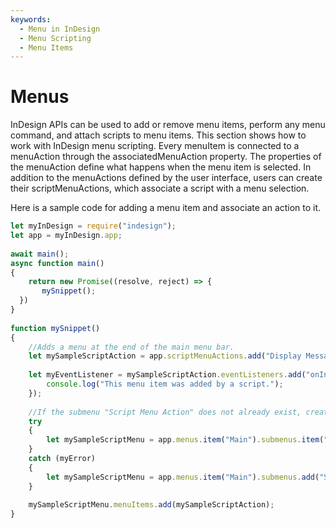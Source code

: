 ```yaml
---
keywords:
  - Menu in InDesign
  - Menu Scripting
  - Menu Items
---
```

# Menus

InDesign APIs can be used to add or remove menu items, perform any menu command, and attach scripts to menu items. This section shows how to work with InDesign menu scripting. Every menuItem is connected to a menuAction through the associatedMenuAction property. The properties of the menuAction define what happens when the menu item is selected. In addition to the menuActions defined by the user interface, users can create their scriptMenuActions, which associate a script with a menu selection.

Here is a sample code for adding a menu item and associate an action to it. 

```js
let myInDesign = require("indesign");
let app = myInDesign.app;
 
await main();
async function main()
{
    return new Promise((resolve, reject) => {
       mySnippet();
  })
}
 
function mySnippet()
{
    //Adds a menu at the end of the main menu bar.
    let mySampleScriptAction = app.scriptMenuActions.add("Display Message");
 
    let myEventListener = mySampleScriptAction.eventListeners.add("onInvoke", function(){
        console.log("This menu item was added by a script.");
    });
 
    //If the submenu "Script Menu Action" does not already exist, create it.
    try
    {
        let mySampleScriptMenu = app.menus.item("Main").submenus.item("Script Menu Action");
    }
    catch (myError)
    {
        let mySampleScriptMenu = app.menus.item("Main").submenus.add("Script Menu Action");
    }
 
    mySampleScriptMenu.menuItems.add(mySampleScriptAction);
}
```